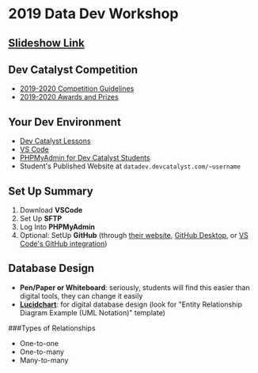 # 2019 Data Dev Workshop

## [Slideshow Link](https://docs.google.com/presentation/d/1keHNDtsRczCO3f6xsDzXjK7tAzD_SjMh-vwxnGsJS4Q/edit?usp=sharing)

## Dev Catalyst Competition
- [2019-2020 Competition Guidelines](https://drive.google.com/open?id=1x4yOgbKGRqBLYWZYGYhnZhYgxZsHjK7gNg6gnU6gCxU)
- [2019-2020 Awards and Prizes](https://drive.google.com/open?id=13DjWTDpAkhNKGBeycAqeNcYogUDhYGoBLsKJjtgne5E)

## Your Dev Environment
- [Dev Catalyst Lessons](app.devcatalyst.com)
- [VS Code](https://code.visualstudio.com/Download)
- [PHPMyAdmin for Dev Catalyst Students](datadev.devcatalyst.com/phpmyadmin)
- Student's Published Website at `datadev.devcatalyst.com/~username`

## Set Up Summary
1. Download **VSCode**
2. Set Up **SFTP**
3. Log Into **PHPMyAdmin**
4. Optional: SetUp **GitHub** (through [their website](github.com), [GitHub Desktop](https://desktop.github.com/), or [VS Code's GitHub integration](https://www.itwriting.com/blog/11410-adding-a-visual-studio-code-workspace-to-a-github-repository.html))

## Database Design
- **Pen/Paper or Whiteboard**: seriously, students will find this easier than digital tools, they can change it easily
- **[Lucidchart](https://www.lucidchart.com)**: for digital database design (look for "Entity Relationship Diagram Example (UML Notation)" template)

###Types of Relationships
- One-to-one
- One-to-many
- Many-to-many
